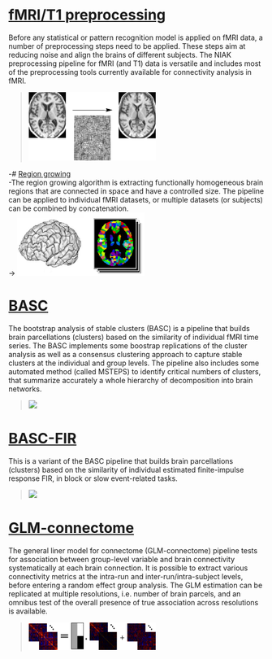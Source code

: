 # [fMRI/T1 preprocessing](pipe_preprocessing.html) 
Before any statistical or pattern recognition model is applied on fMRI data, a number of preprocessing steps need to be applied. These steps aim at reducing noise and align the brains of different subjects. The NIAK preprocessing pipeline for fMRI (and T1) data is versatile and includes most of the preprocessing tools currently available for connectivity analysis in fMRI.
> [<img src="https://raw.githubusercontent.com/SIMEXP/niak_manual/master/website/fig_stereonl.png" width="250px" />](pipe_preprocessing.html)

-# [Region growing](pipe_region_growing.html)		
-The region growing algorithm is extracting functionally homogeneous brain regions that are connected in space and have a controlled size. The pipeline can be applied to individual fMRI datasets, or multiple datasets (or subjects) can be combined by concatenation. 		
-> [<img src="https://raw.githubusercontent.com/SIMEXP/niak_manual/master/website/fig_region_growing.jpg" width="250px" />](pipe_region_growing.html)

# [BASC](pipe_basc.html)
The bootstrap analysis of stable clusters (BASC) is a pipeline that builds brain parcellations (clusters) based on the similarity of individual fMRI time series. The BASC implements some boostrap replications of the cluster analysis as well as a consensus clustering approach to capture stable clusters at the individual and group levels. The pipeline also includes some automated method (called MSTEPS) to identify critical numbers of clusters, that summarize accurately a whole hierarchy of decomposition into brain networks.  
> [<img src="https://raw.githubusercontent.com/SIMEXP/niak/gh-pages/fig_basc.png" width="250px" />](pipe_basc.html) 

# [BASC-FIR](pipe_basc_fir.html)
This is a variant of the BASC pipeline that builds brain parcellations (clusters) based on the similarity of individual estimated finite-impulse response FIR, in block or slow event-related tasks.
> [<img src="https://raw.githubusercontent.com/SIMEXP/niak/gh-pages/fig_basc_fir.png" width="250px" />](pipe_basc_fir.html)

# [GLM-connectome](pipe_glm_connectome.html)
The general liner model for connectome (GLM-connectome) pipeline tests for association between group-level variable and brain connectivity systematically at each brain connection. It is possible to extract various connectivity metrics at the intra-run and inter-run/intra-subject levels, before entering a random effect group analysis. The GLM estimation can be replicated at multiple resolutions, i.e. number of brain parcels, and an omnibus test of the overall presence of true association across resolutions is available. 
> [<img src="https://raw.githubusercontent.com/SIMEXP/niak_manual/master/website/logo_glm_connectome.png" width="250px" />](pipe_glm_connectome.html)
